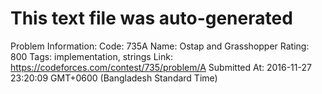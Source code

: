 # This text file was auto-generated

Problem Information:
Code: 735A
Name: Ostap and Grasshopper
Rating: 800
Tags: implementation, strings
Link: https://codeforces.com/contest/735/problem/A
Submitted At: 2016-11-27 23:20:09 GMT+0600 (Bangladesh Standard Time)
